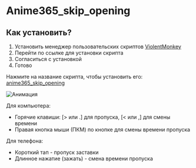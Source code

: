 # Anime365_skip_opening
## Как установить?
1. Установить менеджер пользовательских скриптов [ViolentMonkey](https://violentmonkey.github.io/)
2. Перейти по ссылке для установки скрипта
3. Согласиться с установкой
4. Готово

Нажмите на название скрипта, чтобы установить его: <a>[anime365_skip_opening](https://github.com/Lo373883/anime365_skip_opening/raw/main/anime_skip_script.user.js)


![Анимация](screenshots/f37c440.gif)


Для компьютера:


-  Горячие клавиши: [> или .] для пропуска, [< или ,] для смены времени
-  Правая кнопка мыши (ПКМ) по кнопке для смены времени пропуска

Для телефона:


-  Короткий тап - пропуск заставки
-  Длинное нажатие (зажать) - смена времени пропуска



